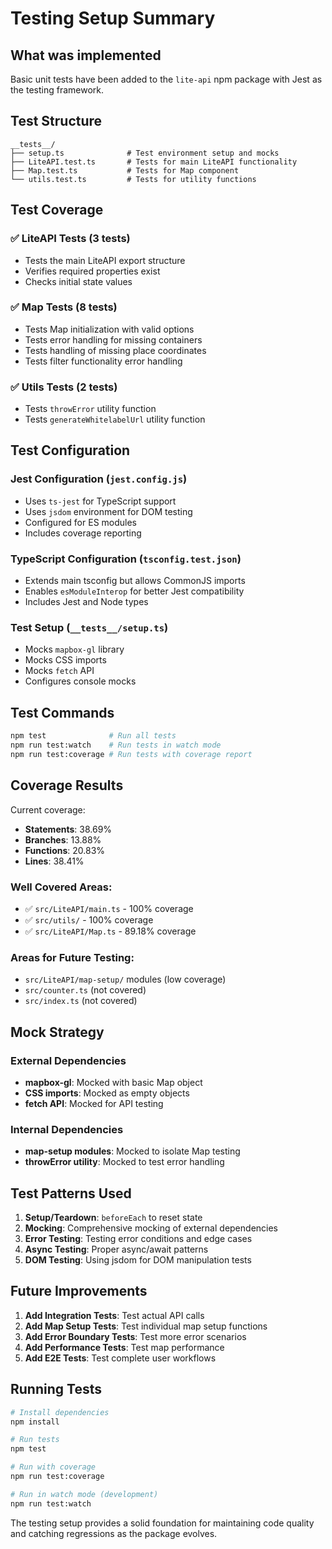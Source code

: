 # Testing Setup Summary

## What was implemented

Basic unit tests have been added to the `lite-api` npm package with Jest as the testing framework.

## Test Structure

```
__tests__/
├── setup.ts              # Test environment setup and mocks
├── LiteAPI.test.ts       # Tests for main LiteAPI functionality
├── Map.test.ts           # Tests for Map component
└── utils.test.ts         # Tests for utility functions
```

## Test Coverage

### ✅ **LiteAPI Tests** (3 tests)
- Tests the main LiteAPI export structure
- Verifies required properties exist
- Checks initial state values

### ✅ **Map Tests** (8 tests)
- Tests Map initialization with valid options
- Tests error handling for missing containers
- Tests handling of missing place coordinates
- Tests filter functionality error handling

### ✅ **Utils Tests** (2 tests)
- Tests `throwError` utility function
- Tests `generateWhitelabelUrl` utility function

## Test Configuration

### Jest Configuration (`jest.config.js`)
- Uses `ts-jest` for TypeScript support
- Uses `jsdom` environment for DOM testing
- Configured for ES modules
- Includes coverage reporting

### TypeScript Configuration (`tsconfig.test.json`)
- Extends main tsconfig but allows CommonJS imports
- Enables `esModuleInterop` for better Jest compatibility
- Includes Jest and Node types

### Test Setup (`__tests__/setup.ts`)
- Mocks `mapbox-gl` library
- Mocks CSS imports
- Mocks `fetch` API
- Configures console mocks

## Test Commands

```bash
npm test              # Run all tests
npm run test:watch    # Run tests in watch mode
npm run test:coverage # Run tests with coverage report
```

## Coverage Results

Current coverage:
- **Statements**: 38.69%
- **Branches**: 13.88%
- **Functions**: 20.83%
- **Lines**: 38.41%

### Well Covered Areas:
- ✅ `src/LiteAPI/main.ts` - 100% coverage
- ✅ `src/utils/` - 100% coverage
- ✅ `src/LiteAPI/Map.ts` - 89.18% coverage

### Areas for Future Testing:
- `src/LiteAPI/map-setup/` modules (low coverage)
- `src/counter.ts` (not covered)
- `src/index.ts` (not covered)

## Mock Strategy

### External Dependencies
- **mapbox-gl**: Mocked with basic Map object
- **CSS imports**: Mocked as empty objects
- **fetch API**: Mocked for API testing

### Internal Dependencies
- **map-setup modules**: Mocked to isolate Map testing
- **throwError utility**: Mocked to test error handling

## Test Patterns Used

1. **Setup/Teardown**: `beforeEach` to reset state
2. **Mocking**: Comprehensive mocking of external dependencies
3. **Error Testing**: Testing error conditions and edge cases
4. **Async Testing**: Proper async/await patterns
5. **DOM Testing**: Using jsdom for DOM manipulation tests

## Future Improvements

1. **Add Integration Tests**: Test actual API calls
2. **Add Map Setup Tests**: Test individual map setup functions
3. **Add Error Boundary Tests**: Test more error scenarios
4. **Add Performance Tests**: Test map performance
5. **Add E2E Tests**: Test complete user workflows

## Running Tests

```bash
# Install dependencies
npm install

# Run tests
npm test

# Run with coverage
npm run test:coverage

# Run in watch mode (development)
npm run test:watch
```

The testing setup provides a solid foundation for maintaining code quality and catching regressions as the package evolves. 